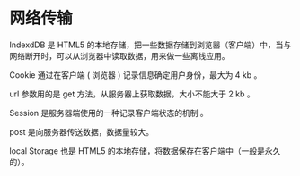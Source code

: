 # 网络传输

IndexdDB 是 HTML5 的本地存储，把一些数据存储到浏览器（客户端）中，当与网络断开时，可以从浏览器中读取数据，用来做一些离线应用。

Cookie 通过在客户端 ( 浏览器 ) 记录信息确定用户身份，最大为 4 kb 。

url 参数用的是 get 方法，从服务器上获取数据，大小不能大于 2 kb 。

Session 是服务器端使用的一种记录客户端状态的机制 。

post 是向服务器传送数据，数据量较大。

local Storage 也是 HTML5 的本地存储，将数据保存在客户端中（一般是永久的）。